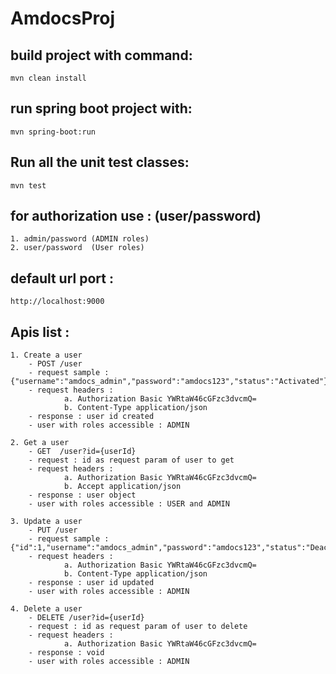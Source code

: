 # AmdocsProj

## build project with command:

	mvn clean install
	
## run spring boot project with:

	mvn spring-boot:run  
	
## Run all the unit test classes:
	mvn test

	
## for authorization use : (user/password)
	1. admin/password (ADMIN roles)
	2. user/password  (User roles)
	
## default url port :
	http://localhost:9000
	
## Apis list :

	1. Create a user
		- POST /user
		- request sample : {"username":"amdocs_admin","password":"amdocs123","status":"Activated"}
		- request headers :
				a. Authorization Basic YWRtaW46cGFzc3dvcmQ=
				b. Content-Type application/json 
		- response : user id created
		- user with roles accessible : ADMIN
		
	2. Get a user
		- GET  /user?id={userId}
		- request : id as request param of user to get
		- request headers :
				a. Authorization Basic YWRtaW46cGFzc3dvcmQ=
				b. Accept application/json
		- response : user object
		- user with roles accessible : USER and ADMIN
		
	3. Update a user
		- PUT /user
		- request sample : {"id":1,"username":"amdocs_admin","password":"amdocs123","status":"Deactivated"}
		- request headers :
				a. Authorization Basic YWRtaW46cGFzc3dvcmQ=
				b. Content-Type application/json 
		- response : user id updated
		- user with roles accessible : ADMIN
		
	4. Delete a user
		- DELETE /user?id={userId}
		- request : id as request param of user to delete
		- request headers :
				a. Authorization Basic YWRtaW46cGFzc3dvcmQ=
		- response : void
		- user with roles accessible : ADMIN
